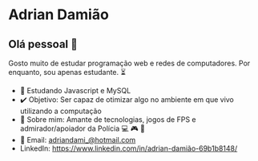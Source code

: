 
# Adrian Damião

## Olá pessoal 👋
Gosto muito de estudar programação web e redes de computadores.
Por enquanto, sou apenas estudante. :hourglass_flowing_sand:

- 🌱 Estudando Javascript e MySQL
- :heavy_check_mark: Objetivo: Ser capaz de otimizar algo no ambiente em que vivo utilizando a computação
- 💬 Sobre mim: Amante de tecnologias, jogos de FPS e admirador/apoiador da Polícia :computer: :video_game: :rotating_light:
- :e-mail: Email: adriandami_@hotmail.com
- LinkedIn: https://www.linkedin.com/in/adrian-damião-69b1b8148/

